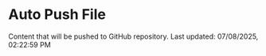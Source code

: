 # Auto Push File

Content that will be pushed to GitHub repository.
Last updated: 07/08/2025, 02:22:59 PM